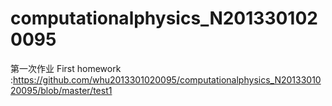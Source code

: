 # computationalphysics_N2013301020095
第一次作业
First homework :https://github.com/whu2013301020095/computationalphysics_N2013301020095/blob/master/test1
